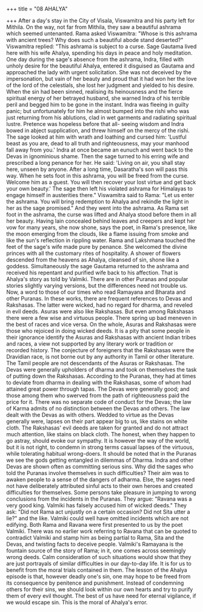 +++
title = "08 AHALYA"

+++
After a day's stay in the City of Visala,
Viswamitra and his party left for Mithila.
On the way, not far from Mithila, they
saw a beautiful ashrama which seemed
untenanted. Rama asked Viswamitra:
"Whose is this ashrama with ancient
trees? Why does such a beautiful abode
stand deserted?"
Viswamitra replied:
"This ashrama is subject to a curse.
Sage Gautama lived here with his wife
Ahalya, spending his days in peace and
holy meditation. One day during the sage's
absence from the ashrama, Indra, filled
with unholy desire for the beautiful
Ahalya, entered it disguised as Gautama
and approached the lady with urgent
solicitation. She was not deceived by the
impersonation, but vain of her beauty and
proud that it had won her the love of the
lord of the celestials, she lost her
judgment and yielded to his desire. When
the sin had been sinned, realising its
heinousness and the fierce spiritual energy
of her betrayed husband, she warned Indra
of his terrible peril and begged him to be
gone in the instant. Indra was fleeing in
guilty panic; but unfortunately for him he
almost bumped into the rishi who was just
returning from his ablutions, clad in wet
garments and radiating spiritual lustre.
Pretence was hopeless before that all-
seeing wisdom and Indra bowed in abject
supplication, and threw himself on the
mercy of the rishi. The sage looked at him
with wrath and loathing and cursed him:
'Lustful beast as you are, dead to all truth
and righteousness, may your manhood fall
away from you.' Indra at once became an
eunuch and went back to the Devas in
ignominious shame. Then the sage turned
to his erring wife and prescribed a long
penance for her. He said: 'Living on air,
you shall stay here, unseen by anyone.
After a long time, Dasaratha's son will
pass this way. When he sets foot in this
ashrama, you will be freed from the curse.
Welcome him as a guest. You will then
recover your lost virtue and get back your
own beauty.' The sage then left his
violated ashrama for Himalayas to engage
himself in austerities there."
Viswamitra said to Rama: "Let us enter
the ashrama. You will bring redemption to
Ahalya and rekindle the light in her as the
sage promised."
And they went into the ashrama. As
Rama set foot in the ashrama, the curse
was lifted and Ahalya stood before them
in all her beauty. Having lain concealed
behind leaves and creepers and kept her
vow for many years, she now shone, says
the poet, in Rama's presence, like the
moon emerging from the clouds, like a
flame issuing from smoke and like the
sun's reflection in rippling water.
Rama and Lakshmana touched the feet
of the sage's wife made pure by penance.
She welcomed the divine princes with all
the customary rites of hospitality. A
shower of flowers descended from the
heavens as Ahalya, cleansed of sin, shone
like a goddess. Simultaneously the sage
Gautama returned to the ashrama and
received his repentant and purified wife
back to his affection.
That is Ahalya's story as told by
Valmiki. There are in other Puranas and
popular stories slightly varying versions,
but the differences need not trouble us.
Now, a word to those of our times who
read Ramayana and Bharata and other
Puranas. In these works, there are frequent
references to Devas and Rakshasas. The
latter were wicked, had no regard for
dharma, and reveled in evil deeds. Asuras
were also like Rakshasas. But even among
Rakshasas there were a few wise and
virtuous people. There spring up bad meneven in the best of races and vice versa.
On the whole, Asuras and Rakshasas were
those who rejoiced in doing wicked deeds.
It is a pity that some people in their
ignorance identify the Asuras and
Rakshasas with ancient Indian tribes and
races, a view not supported by any literary
work or tradition or recorded history.
The conjecture of foreigners that the
Rakshasas were the Dravidian race, is not
borne out by any authority in Tamil or
other literature. The Tamil people are not
descendants of the Asuras or Rakshasas.
The Devas were generally upholders of
dharma and took on themselves the task of
putting down the Rakshasas. According to
the Puranas, they had at times to deviate
from dharma in dealing with the
Rakshasas, some of whom had attained
great power through tapas.
The Devas were generally good; and
those among them who swerved from the
path of righteousness paid the price for it.
There was no separate code of conduct for
the Devas; the law of Karma admits of no
distinction between the Devas and others.
The law dealt with the Devas as with
others.
Wedded to virtue as the Devas
generally were, lapses on their part appear
big to us, like stains on white cloth. The
Rakshasas' evil deeds are taken for
granted and do not attract much attention,
like stains on black cloth.
The honest, when they happen to go
astray, should evoke our sympathy. It is
however the way of the world, but it is not
right, to condemn in strong terms casual
lapses of the virtuous, while tolerating
habitual wrong-doers.
It should be noted that in the Puranas
we see the gods getting entangled in
dilemmas of Dharma. Indra and other
Devas are shown often as committing
serious sins.
Why did the sages who told the
Puranas involve themselves in such
difficulties? Their aim was to awaken
people to a sense of the dangers of
adharma. Else, the sages need not have
deliberately attributed sinful acts to their
own heroes and created difficulties for
themselves.
Some persons take pleasure in jumping
to wrong conclusions from the incidents
in the Puranas. They argue: "Ravana was
a very good king. Valmiki has falsely
accused him of wicked deeds." They ask:
"Did not Rama act unjustly on a certain
occasion? Did not Sita utter a lie?" and the
like. Valmiki could well have omitted
incidents which are not edifying. Both
Rama and Ravana were first presented to
us by the poet Valmiki.
There was no earlier work referring to
Ravana that can be quoted to contradict
Valmiki and stamp him as being partial to
Rama, Sita and the Devas, and twisting
facts to deceive people. Valmiki's
Ramayana is the fountain source of the
story of Rama; in it, one comes across
seemingly wrong deeds.
Calm consideration of such situations
would show that they are just portrayals of
similar difficulties in our day-to-day life.
It is for us to benefit from the moral trials
contained in them. The lesson of the
Ahalya episode is that, however deadly
one's sin, one may hope to be freed from
its consequence by penitence and
punishment. Instead of condemning others
for their sins, we should look within our
own hearts and try to purify them of every
evil thought. The best of us have need for
eternal vigilance, if we would escape sin.
This is the moral of Ahalya's error.